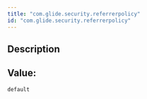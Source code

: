 ```yaml
---
title: "com.glide.security.referrerpolicy"
id: "com.glide.security.referrerpolicy"
---
```

## Description



## Value: 
```
default
```